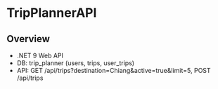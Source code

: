 # TripPlannerAPI

## Overview
- .NET 9 Web API 
- DB: trip_planner (users, trips, user_trips)
- API: GET /api/trips?destination=Chiang&active=true&limit=5, POST /api/trips